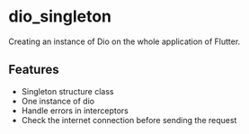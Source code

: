 # dio_singleton

Creating an instance of Dio on the whole application of Flutter.


## Features

- Singleton structure class
- One instance of dio
- Handle errors in interceptors
- Check the internet connection before sending the request

